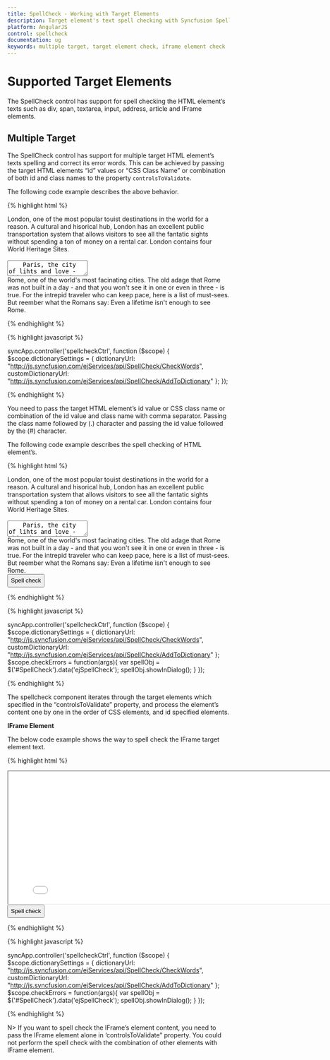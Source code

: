 ```yaml
---
title: SpellCheck - Working with Target Elements
description: Target element's text spell checking with Syncfusion SpellCheck
platform: AngularJS
control: spellcheck
documentation: ug
keywords: multiple target, target element check, iframe element check
---
```


# Supported Target Elements

The SpellCheck control has support for spell checking the HTML element’s texts such as div, span, textarea, input, address, article and IFrame elements.

## Multiple Target

The SpellCheck control has support for multiple target HTML element’s texts spelling and correct its error words. This can be achieved by passing the target HTML elements “id” values or “CSS Class Name” or combination of both id and class names to the property `controlsToValidate`.

The following code example describes the above behavior.

{% highlight html %}

<div id="control1">
    London, one of the most popular touist destinations in the world for a reason. A cultural and hisorical hub, London has an excellent public transportation system that allows visitors to see all the fantatic sights without spending a ton of money on a rental car. London contains four World Heritage Sites.
</div><br />
<textarea id="control2">
    Paris, the city of lihts and love - this short guide is full of ideas for how to make the most of the romnticism that oozes from every one of its beautiful corners.You couldn't possibly visit Paris without seeing the Eiffel Tower.     Even if you do not want to visit this world famous structure, you will see its top from all over Paris.
</textarea><br />
<span id="control3">
    Rome, one of the world's most facinating cities. The old adage that Rome was not built in a day - and that you won't see it in one or even in three - is true. For the intrepid traveler who can keep pace, here is a list of must-sees.         But reember what the Romans say: Even a lifetime isn't enough to see Rome.
</span><br />
<div id="SpellCheck" ej-spellcheck e-dictionarysettings="dictionarySettings" e-controlstovalidate="#control1,#control2,#control3"></div>

{% endhighlight %}

{% highlight javascript %}

syncApp.controller('spellcheckCtrl', function ($scope) {
    $scope.dictionarySettings = {
		dictionaryUrl: "http://js.syncfusion.com/ejServices/api/SpellCheck/CheckWords",
        customDictionaryUrl: "http://js.syncfusion.com/ejServices/api/SpellCheck/AddToDictionary"
	};
});

{% endhighlight %}

You need to pass the target HTML element’s id value or CSS class name or combination of the id value and class name with comma separator. Passing the class name followed by (.) character and passing the id value followed by the (#) character.

The following code example describes the spell checking of HTML element’s.

{% highlight html %}

<div id="control1">
    London, one of the most popular touist destinations in the world for a reason. A cultural and hisorical hub, London has an excellent public transportation system that allows visitors to see all the fantatic sights without spending a ton of money on a rental car. London contains four World Heritage Sites.
</div><br />
<textarea id="control2">
    Paris, the city of lihts and love - this short guide is full of ideas for how to make the most of the romnticism that oozes from every one of its beautiful corners.You couldn't possibly visit Paris without seeing the Eiffel Tower.     Even if you do not want to visit this world famous structure, you will see its top from all over Paris.
</textarea><br />
<span id="control3">
    Rome, one of the world's most facinating cities. The old adage that Rome was not built in a day - and that you won't see it in one or even in three - is true. For the intrepid traveler who can keep pace, here is a list of must-sees.         But reember what the Romans say: Even a lifetime isn't enough to see Rome.
</span><br />
<div id="SpellCheck" ej-spellcheck e-dictionarysettings="dictionarySettings" e-controlstovalidate="#control1,#control2,#control3"></div>
<input id="CheckSpell" type="button" class="ejinputtext" style="height:30px" value="Spell check" (click)="checkErrors($event)" />

{% endhighlight %}

{% highlight javascript %}

syncApp.controller('spellcheckCtrl', function ($scope) {
    $scope.dictionarySettings = {
		dictionaryUrl: "http://js.syncfusion.com/ejServices/api/SpellCheck/CheckWords",
        customDictionaryUrl: "http://js.syncfusion.com/ejServices/api/SpellCheck/AddToDictionary"
	};
    $scope.checkErrors = function(args){
        var spellObj = $('#SpellCheck').data('ejSpellCheck');
        spellObj.showInDialog();
    }
});

{% endhighlight %}

The spellcheck component iterates through the target elements which specified in the “controlsToValidate” property, and process the element’s content one by one in the order of CSS elements, and id specified elements.

**IFrame Element**

The below code example shows the way to spell check the IFrame target element text.

{% highlight html %}

<iframe id="Spell" src="iframesource.html" height="300" width="800"></iframe>
<div id="SpellCheck" ej-spellcheck e-dictionarysettings="dictionarySettings" e-controlstovalidate="#Spell"></div>
<input id="CheckSpell" type="button" class="ejinputtext" style="height:30px" value="Spell check" (click)="checkErrors($event)" />

{% endhighlight %}

{% highlight javascript %}

syncApp.controller('spellcheckCtrl', function ($scope) {
    $scope.dictionarySettings = {
		dictionaryUrl: "http://js.syncfusion.com/ejServices/api/SpellCheck/CheckWords",
        customDictionaryUrl: "http://js.syncfusion.com/ejServices/api/SpellCheck/AddToDictionary"
	};
    $scope.checkErrors = function(args){
        var spellObj = $('#SpellCheck').data('ejSpellCheck');
        spellObj.showInDialog();
    }
});

{% endhighlight %}

N> If you want to spell check the IFrame’s element content, you need to pass the IFrame element alone in ‘controlsToValidate” property. You could not perform the spell check with the combination of other elements with IFrame element.